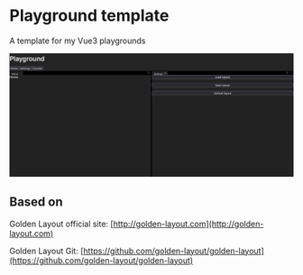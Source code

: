 # Playground template

A template for my Vue3 playgrounds

![Screenshot](./screenshot.png)

## Based on

Golden Layout official site: [http://golden-layout.com](http://golden-layout.com)

Golden Layout Git: [https://github.com/golden-layout/golden-layout](https://github.com/golden-layout/golden-layout)
